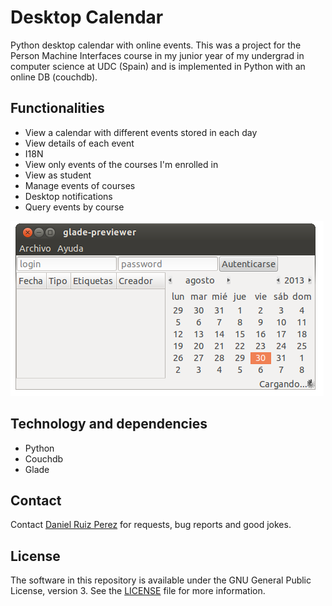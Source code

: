 Desktop Calendar
============

Python desktop calendar with online events. This was a project for the Person Machine Interfaces course in my junior year of my undergrad in computer science at UDC (Spain) and is implemented in Python with an online DB (couchdb). 


## Functionalities

- View a calendar with different events stored in each day 
- View details of each event
- I18N
- View only events of the courses I'm enrolled in
- View as student
- Manage events of courses
- Desktop notifications
- Query events by course


<img src="https://github.com/DaniRuizPerez/CalendarWeb-Desktop-Mobile/blob/master/Python/mocks/no_menus.png">


## Technology and dependencies

- Python
- Couchdb
- Glade



## Contact

Contact [Daniel Ruiz Perez](mailto:druiz072@fiu.edu) for requests, bug reports and good jokes.


## License


The software in this repository is available under the GNU General Public License, version 3. See the [LICENSE](https://github.com/DaniRuizPerez/CalendarWeb-Desktop-Mobile/blob/master/LICENSE) file for more information.


